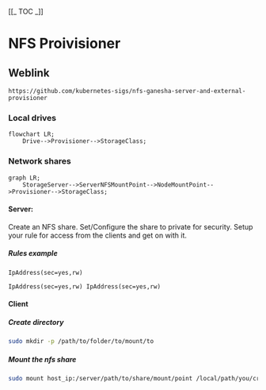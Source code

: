 [[_ TOC _]]
# NFS Proivisioner

## Weblink
```notes
https://github.com/kubernetes-sigs/nfs-ganesha-server-and-external-provisioner
```
### Local drives

```mermaid
flowchart LR;
    Drive-->Provisioner-->StorageClass;
```

### Network shares

```mermaid
graph LR;
    StorageServer-->ServerNFSMountPoint-->NodeMountPoint-->Provisioner-->StorageClass;
```

#### Server:
Create an NFS share.  Set/Configure the share to private for security.  Setup your rule for access from the clients and get on with it.

##### Rules example

```notes
IpAddress(sec=yes,rw)
```

```multipleRulesSeparatedBySpace
IpAddress(sec=yes,rw) IpAddress(sec=yes,rw)
```

#### Client

##### Create directory

```bash # Create your local mountpoint/folder location
sudo mkdir -p /path/to/folder/to/mount/to
```

##### Mount the nfs share

```bash
sudo mount host_ip:/server/path/to/share/mount/point /local/path/you/created
```

